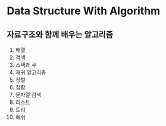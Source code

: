 # Data Structure With Algorithm

## 자료구조와 함께 배우는 알고리즘 
1. 배열
2. 검색
3. 스택과 큐
4. 재귀 알고리즘
5. 정렬
6. 집합
7. 문자열 검색
8. 리스트
9. 트리
10. 해쉬
